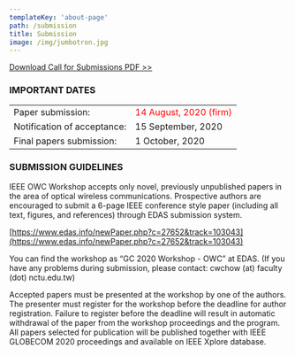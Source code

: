 ```yaml
---
templateKey: 'about-page'
path: /submission
title: Submission
image: /img/jumbotron.jpg
---
```

[Download Call for Submissions PDF >>](/img/GC2020_CALL_FOR_WORKSHOP_PAPERS_WS-04_OWC2020_20200802.pdf)

### IMPORTANT DATES

|  |  |
|------|-------|
|Paper submission: | <span style="color: red; ">14 August, 2020 (firm)</span> |
|Notification of acceptance: | 15 September, 2020|
|Final papers submission: |    1 October, 2020 |



### SUBMISSION GUIDELINES

IEEE OWC Workshop accepts only novel, previously unpublished papers in the area of optical wireless communications. Prospective authors are encouraged to submit a 6-page IEEE conference style paper (including all text, figures, and references) through EDAS submission system.

[https://www.edas.info/newPaper.php?c=27652&track=103043](https://www.edas.info/newPaper.php?c=27652&track=103043)

You can find the workshop as “GC 2020 Workshop - OWC” at EDAS.
(If you have any problems during submission, please contact:  cwchow (at) faculty (dot) nctu.edu.tw)

Accepted papers must be presented at the workshop by one of the authors. The presenter must register for the workshop before the deadline for author registration. Failure to register before the deadline will result in automatic withdrawal of the paper from the workshop proceedings and the program. All papers selected for publication will be published together with IEEE GLOBECOM 2020 proceedings and available on IEEE Xplore database.


